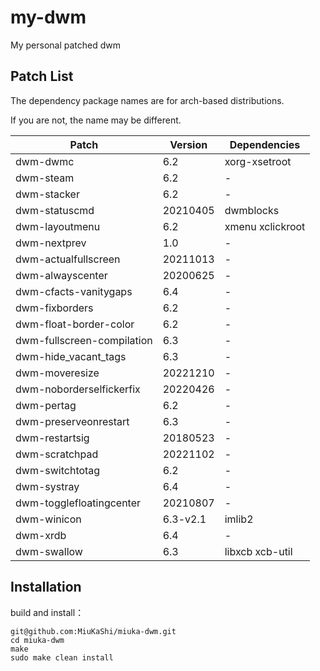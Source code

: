 # my-dwm

My personal patched dwm

## Patch List

The dependency package names are for arch-based distributions.

If you are not, the name may be different.

| Patch                      | Version  | Dependencies     |
| -------------------------- | -------- | ---------------- |
| dwm-dwmc                   | 6.2      | xorg-xsetroot    |
| dwm-steam                  | 6.2      | -                |
| dwm-stacker                | 6.2      | -                |
| dwm-statuscmd              | 20210405 | dwmblocks        |
| dwm-layoutmenu             | 6.2      | xmenu xclickroot |
| dwm-nextprev               | 1.0      | -                |
| dwm-actualfullscreen       | 20211013 | -                |
| dwm-alwayscenter           | 20200625 | -                |
| dwm-cfacts-vanitygaps      | 6.4      | -                |
| dwm-fixborders             | 6.2      | -                |
| dwm-float-border-color     | 6.2      | -                |
| dwm-fullscreen-compilation | 6.3      | -                |
| dwm-hide_vacant_tags       | 6.3      | -                |
| dwm-moveresize             | 20221210 | -                |
| dwm-noborderselfickerfix   | 20220426 | -                |
| dwm-pertag                 | 6.2      | -                |
| dwm-preserveonrestart      | 6.3      | -                |
| dwm-restartsig             | 20180523 | -                |
| dwm-scratchpad             | 20221102 | -                |
| dwm-switchtotag            | 6.2      | -                |
| dwm-systray                | 6.4      | -                |
| dwm-togglefloatingcenter   | 20210807 | -                |
| dwm-winicon                | 6.3-v2.1 | imlib2           |
| dwm-xrdb                   | 6.4      | -                |
| dwm-swallow                | 6.3      | libxcb xcb-util  |

## Installation

build and install：

```
git@github.com:MiuKaShi/miuka-dwm.git
cd miuka-dwm
make
sudo make clean install
```
